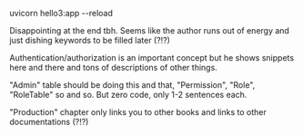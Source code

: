 uvicorn hello3:app --reload

Disappointing at the end tbh. Seems like the author runs out of energy and just dishing keywords to be filled later (?!?)

Authentication/authorization is an important concept but he shows snippets here and there and tons of descriptions of other things.

"Admin" table should be doing this and that, "Permission", "Role", "RoleTable" so and so. But zero code, only 1-2 sentences each. 

"Production" chapter only links you to other books and links to other documentations (?!?)
